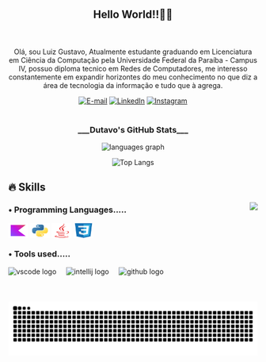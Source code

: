 <h2 align="center">Hello World!!👋🏽</h2>

###

<br clear="both">

<p align="center">Olá, sou Luiz Gustavo, Atualmente estudante graduando em Licenciatura em Ciência da Computação pela Universidade Federal da Paraíba - Campus IV, possuo diploma tecnico em Redes de Computadores, me interesso constantemente em expandir horizontes do meu conhecimento no que diz a área de tecnologia da informação e tudo que à agrega. 

<!-- [<h1 align="center"> -->

<div align="center">
  
[![E-mail](https://img.shields.io/badge/-Email-000?style=for-the-badge&logo=microsoft-outlook&logoColor=00ccff&color:FFF)](mailto:luiz.santos@dcx.ufpb.br)
[![LinkedIn](https://img.shields.io/badge/-LinkedIn-000?style=for-the-badge&logo=linkedin&logoColor=00ccff&color:FFF)](https:///www.linkedin.com/in/dutavolg12/)
[![Instagram](https://img.shields.io/badge/-Instagram-000?style=for-the-badge&logo=instagram&logoColor=00ccff&color:FFF)](https://www.instagram.com/dutavo_lg12/)

</div>
<!--</h1>-->

#

<div style="text-align: center;" align="center">
  <h3> ___Dutavo's GitHub Stats___ </h3>
  
<div align="center">
  <!--<img src="https://github-readme-stats.vercel.app/api?username=Dutavo&hide_title=false&hide_rank=false&show_icons=false&include_all_commits=true&count_private=true&disable_animations=false&theme=github_dark&locale=en&hide_border=false&order=1&custom_title=Dutavo's%20GitHub%20Stats" height="150" alt="stats graph"  />-->
  <img src="https://github-readme-stats.vercel.app/api/top-langs?username=Dutavo&locale=en&hide_title=false&layout=compact&card_width=320&langs_count=5&theme=github_dark&hide_border=false&order=2" height="150" alt="languages graph"  />

  ![Top Langs](https://github-readme-stats.vercel.app/api/top-langs/?username=Dutavo&layout=compact)



<h2 align="left"> 🔥 Skills </h2>

  <img align="right" height="200" src="https://i.pinimg.com/originals/74/63/59/74635989b770a38189fff31a8ef152ea.gif"  />


<!-- Skills: Programming Languages -->

  <div style="flex-basis: 48%;">
    <div align="left">
    <h3>• Programming Languages.....</h3>
    <div align="left">
      <img align="center" alt="Python" height="30" width="40" src="https://raw.githubusercontent.com/devicons/devicon/master/icons/kotlin/kotlin-original.svg">
      <img align="center" alt="Python" height="30" width="40" src="https://raw.githubusercontent.com/devicons/devicon/master/icons/python/python-original.svg">
      <img align="center" alt="Js" height="30" width="40" src="https://raw.githubusercontent.com/devicons/devicon/master/icons/java/java-plain.svg">
      <img align="center" alt="CSS" height="30" width="40" src="https://raw.githubusercontent.com/devicons/devicon/master/icons/css3/css3-original.svg">
    <div align="right">
</div>

  <!-- Skills: Tools & Frameworks -->
  <div style="flex-basis: 48%;">
    <h3>• Tools used.....</h3>
    <div align="left">
  <img src="https://cdn.jsdelivr.net/gh/devicons/devicon/icons/vscode/vscode-original.svg" height="25" alt="vscode logo"  />
  <img width="12" />
  <img src="https://cdn.jsdelivr.net/gh/devicons/devicon/icons/intellij/intellij-original.svg" height="25" alt="intellij logo"/>
  <img width="12" />
  <img  src="https://cdn.jsdelivr.net/gh/devicons/devicon/icons/github/github-original.svg" height="30" alt="github logo"  />  
  <img width="12" />
</div>

#
<picture align="center">
  <source media="(prefers-color-scheme: dark)" srcset="https://raw.githubusercontent.com/Dutavo/Dutavo/output/github-contribution-grid-snake-dark.svg">
  <source media="(prefers-color-scheme: light)" srcset="https://raw.githubusercontent.com/Dutavo/Dutavo/output/github-contribution-grid-snake-dark.svg">
  <img align="center" alt="github contribution grid snake animation" src="https://raw.githubusercontent.com/Dutavo/Dutavo/output/github-contribution-grid-snake.svg">
</picture>
